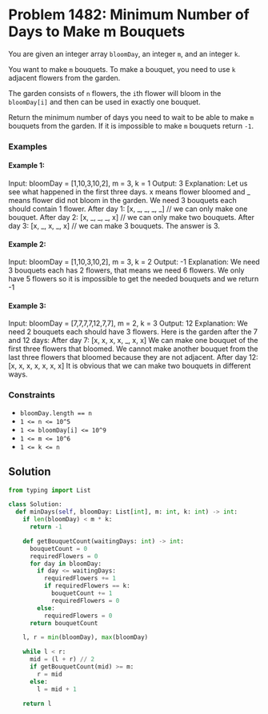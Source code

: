# Problem 1482: Minimum Number of Days to Make m Bouquets

You are given an integer array `bloomDay`, an integer `m`, and an integer `k`.

You want to make `m` bouquets. To make a bouquet, you need to use `k` adjacent flowers from the garden.

The garden consists of `n` flowers, the `i`th flower will bloom in the `bloomDay[i]` and then can be used in exactly one bouquet.

Return the minimum number of days you need to wait to be able to make `m` bouquets from the garden. If it is impossible to make `m` bouquets return `-1`.

### Examples

#### Example 1:
Input: bloomDay = [1,10,3,10,2], m = 3, k = 1
Output: 3
Explanation: Let us see what happened in the first three days.
x means flower bloomed and _ means flower did not bloom in the garden.
We need 3 bouquets each should contain 1 flower.
After day 1: [x, _, _, _, _] // we can only make one bouquet.
After day 2: [x, _, _, _, x] // we can only make two bouquets.
After day 3: [x, _, x, _, x] // we can make 3 bouquets. The answer is 3.

#### Example 2:
Input: bloomDay = [1,10,3,10,2], m = 3, k = 2
Output: -1
Explanation: We need 3 bouquets each has 2 flowers, that means we need 6 flowers. We only have 5 flowers so it is impossible to get the needed bouquets and we return -1


#### Example 3:

Input: bloomDay = [7,7,7,7,12,7,7], m = 2, k = 3
Output: 12
Explanation: We need 2 bouquets each should have 3 flowers.
Here is the garden after the 7 and 12 days:
After day 7: [x, x, x, x, _, x, x]
We can make one bouquet of the first three flowers that bloomed. We cannot make another bouquet from the last three flowers that bloomed because they are not adjacent.
After day 12: [x, x, x, x, x, x, x]
It is obvious that we can make two bouquets in different ways.


### Constraints
- `bloomDay.length == n`
- `1 <= n <= 10^5`
- `1 <= bloomDay[i] <= 10^9`
- `1 <= m <= 10^6`
- `1 <= k <= n`

## Solution

```python
from typing import List

class Solution:
  def minDays(self, bloomDay: List[int], m: int, k: int) -> int:
    if len(bloomDay) < m * k:
      return -1

    def getBouquetCount(waitingDays: int) -> int:
      bouquetCount = 0
      requiredFlowers = 0
      for day in bloomDay:
        if day <= waitingDays:
          requiredFlowers += 1
          if requiredFlowers == k:
            bouquetCount += 1
            requiredFlowers = 0
        else:
          requiredFlowers = 0
      return bouquetCount

    l, r = min(bloomDay), max(bloomDay)

    while l < r:
      mid = (l + r) // 2
      if getBouquetCount(mid) >= m:
        r = mid
      else:
        l = mid + 1

    return l
```